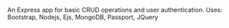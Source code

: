 An Express app for basic CRUD operations and user authentication.
Uses: Bootstrap, Nodejs, Ejs, MongoDB, Passport, JQuery